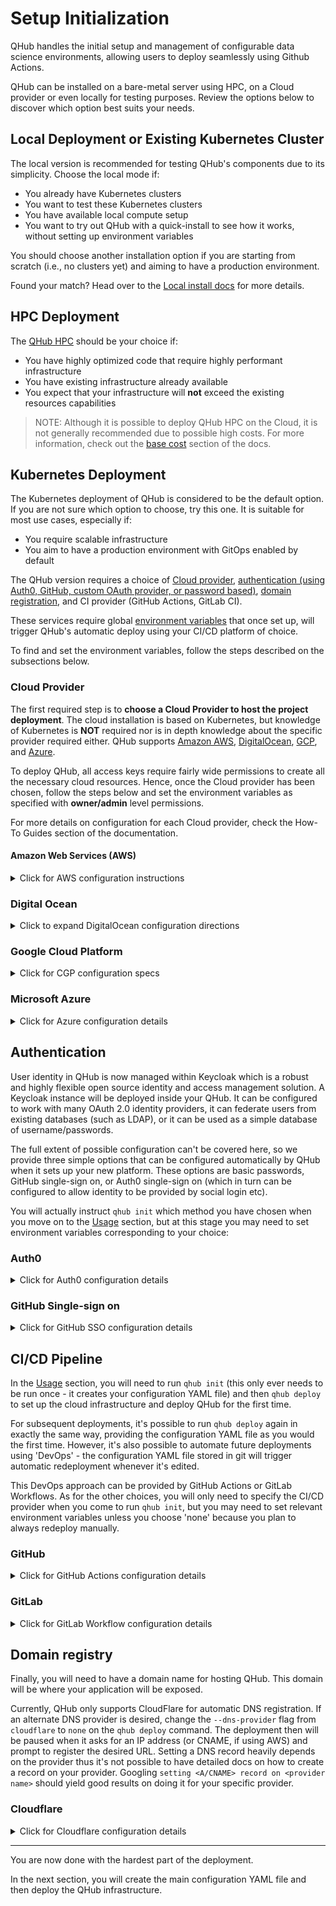 # Setup Initialization

QHub handles the initial setup and management of configurable data science environments, allowing users to deploy seamlessly using Github Actions.

QHub can be installed on a bare-metal server using HPC, on a Cloud provider or even locally for testing purposes. Review the options below to discover which option best suits your
needs.

## Local Deployment or Existing Kubernetes Cluster

The local version is recommended for testing QHub's components due to its simplicity. Choose the local mode if:

- You already have Kubernetes clusters
- You want to test these Kubernetes clusters
- You have available local compute setup
- You want to try out QHub with a quick-install to see how it works, without setting up environment variables

You should choose another installation option if you are starting from scratch (i.e., no clusters yet) and aiming to have a production environment.

Found your match? Head over to the [Local install docs](../dev_guide/testing.md#local-testing) for more details.

## HPC Deployment

The [QHub HPC](https://hpc.qhub.dev/en/latest/) should be your choice if:

- You have highly optimized code that require highly performant infrastructure
- You have existing infrastructure already available
- You expect that your infrastructure will **not** exceed the existing resources capabilities

> NOTE: Although it is possible to deploy QHub HPC on the Cloud, it is not generally recommended due to possible high costs. For more information, check out the
> [base cost](../admin_guide/cost.md) section of the docs.

## Kubernetes Deployment

The Kubernetes deployment of QHub is considered to be the default option. If you are not sure which option to choose, try this one. It is suitable for most use cases, especially
if:

- You require scalable infrastructure
- You aim to have a production environment with GitOps enabled by default

The QHub version requires a choice of [Cloud provider](#cloud-provider), [authentication (using Auth0, GitHub, custom OAuth provider, or password based)](#authentication),
[domain registration](#domain-registry), and CI provider (GitHub Actions, GitLab CI).

These services require global [environment variables](https://linuxize.com/post/how-to-set-and-list-environment-variables-in-linux/) that once set up, will trigger QHub's automatic
deploy using your CI/CD platform of choice.

To find and set the environment variables, follow the steps described on the subsections below.

### Cloud Provider

The first required step is to **choose a Cloud Provider to host the project deployment**. The cloud installation is based on Kubernetes, but knowledge of Kubernetes is **NOT**
required nor is in depth knowledge about the specific provider required either. QHub supports [Amazon AWS](#amazon-web-services-aws), [DigitalOcean](#digital-ocean),
[GCP](#google-cloud-platform), and [Azure](#microsoft-azure).

To deploy QHub, all access keys require fairly wide permissions to create all the necessary cloud resources. Hence, once the Cloud provider has been chosen, follow the steps below
and set the environment variables as specified with **owner/admin** level permissions.

For more details on configuration for each Cloud provider, check the How-To Guides section of the documentation.

#### Amazon Web Services (AWS)

<details><summary>Click for AWS configuration instructions </summary>

Please see these instructions for [creating an IAM role](https://docs.aws.amazon.com/IAM/latest/UserGuide/id_roles_create.html) with administrator permissions. Upon generation, the
IAM role will provide a public **access key ID** and a **secret key** which will need to be added to the environment variables.

To define the environment variables paste the commands below with your respective keys. The default region generated by `qhub init aws ...` will be `us-west-2`

```shell
export AWS_ACCESS_KEY_ID="HAKUNAMATATA"
export AWS_SECRET_ACCESS_KEY="iNtheJUng1etheMightyJUNgleTHEl10N51eEpsT0n1ghy;"
export AWS_DEFAULT_REGION="us-west-2"
```

</details>

### Digital Ocean

<details><summary>Click to expand DigitalOcean configuration directions </summary>

Please see these instructions for [creating a Digital Ocean token](https://www.digitalocean.com/docs/apis-clis/api/create-personal-access-token/). In addition to a `token`, a
`spaces key` (similar to AWS S3) credentials are also required. Follow the instructions on the
[official docs](https://www.digitalocean.com/community/tutorials/how-to-create-a-digitalocean-space-and-api-key) for more information.

> Note: DigitalOcean's permissions model isn't as fine-grained as the other supported Cloud providers.

Set the required environment variables as specified below:

```shell
export DIGITALOCEAN_TOKEN=""          # API token required to generate resources
export SPACES_ACCESS_KEY_ID=""        # public access key for access spaces
export SPACES_SECRET_ACCESS_KEY=""    # the private key for access spaces
export AWS_ACCESS_KEY_ID=""           # set this variable with the same value as `SPACES_ACCESS_KEY_ID`
export AWS_SECRET_ACCESS_KEY=""       # set this variable identical to `SPACES_SECRET_ACCESS_KEY`
```

</details>

### Google Cloud Platform

<details><summary>Click for CGP configuration specs </summary>

Follow [these detailed instructions](https://cloud.google.com/iam/docs/creating-managing-service-accounts) to create a Google Service Account with **owner level** permissions.
Then, follow the steps described on the official [GCP docs](https://cloud.google.com/iam/docs/creating-managing-service-account-keys#iam-service-account-keys-create-console) to
create and download a JSON credentials file. Store this credentials file in a well known location and make sure to set yourself exclusive permissions.

You can change the file permissions by running the command `chmod 600 <filename>` on your terminal.

In this case the environment variables will be such as follows:

```shell
export GOOGLE_CREDENTIALS="path/to/JSON/file/with/credentials"
export PROJECT_ID="projectIDName"
```

> NOTE: the [`PROJECT_ID` variable](https://cloud.google.com/resource-manager/docs/creating-managing-projects) can be found at the Google Console homepage, under `Project info`.

</details>

### Microsoft Azure

<details><summary>Click for Azure configuration details </summary>

Follow
[these instructions](https://registry.terraform.io/providers/hashicorp/azurerm/latest/docs/guides/service_principal_client_secret#creating-a-service-principal-in-the-azure-portal)
to create a Service Principal in the Azure Portal. After completing the steps described on the link, set the following environment variables such as below:

```shell
export ARM_CLIENT_ID=""           # application (client) ID
export ARM_CLIENT_SECRET=""       # client's secret
export ARM_SUBSCRIPTION_ID=""     # value available at the `Subscription` section under the `Overview` tab
export ARM_TENANT_ID=""           # field available under `Azure Active Directories` > `Properties` > `Tenant ID`
```

> NOTE 1: Having trouble finding your Subscription ID?
> [Azure's official docs](https://docs.microsoft.com/en-us/azure/media-services/latest/how-to-set-azure-subscription?tabs=portal) might help.

> NOTE 2: [Tenant ID](https://docs.microsoft.com/en-us/azure/active-directory/fundamentals/active-directory-how-to-find-tenant) values can be also found using PowerShell and CLI.

</details>

## Authentication

User identity in QHub is now managed within Keycloak which is a robust and highly flexible open source identity and access management solution. A Keycloak instance will be deployed
inside your QHub. It can be configured to work with many OAuth 2.0 identity providers, it can federate users from existing databases (such as LDAP), or it can be used as a simple
database of username/passwords.

The full extent of possible configuration can't be covered here, so we provide three simple options that can be configured automatically by QHub when it sets up your new platform.
These options are basic passwords, GitHub single-sign on, or Auth0 single-sign on (which in turn can be configured to allow identity to be provided by social login etc).

You will actually instruct `qhub init` which method you have chosen when you move on to the [Usage](usage.md) section, but at this stage you may need to set environment variables
corresponding to your choice:

### Auth0

<details><summary>Click for Auth0 configuration details </summary>

Auth0 is a great choice to enable flexible authentication via multiple providers. To create the necessary access tokens you will need to have an [Auth0](https://auth0.com/) account
and be logged in. [Directions for creating an Auth0 application](https://auth0.com/docs/applications/set-up-an-application/register-machine-to-machine-applications).

- Click on the `Applications` button on the left
- Select `Create Application` > `Machine to Machine Applications` > `Auth0 Management API` from the dropdown menu
- Next, click `All` next to `Select all` and click `Authorize`
- Set the variable `AUTH0_CLIENT_ID` equal to the `Client ID` string, and do the same for the `Client secret` by running the command below.

With the application created set the following environment variables:

- `AUTH0_CLIENT_ID`: client ID of Auth0 machine-to-machine application found at top of the newly created application page
- `AUTH0_CLIENT_SECRET`: secret ID of Auth0 machine-to-machine application found in the `Settings` tab of the newly created application
- `AUTH0_DOMAIN`: The `Tenant Name` which can be found in the general account settings on the left hand side of the page appended with `.auth0.com`, for example:

```bash
export AUTH_DOMAIN="qhub-test.auth0.com" # in case the Tenant Name was called 'qhub-test'
```

</details>

### GitHub Single-sign on

<details><summary>Click for GitHub SSO configuration details </summary>

To use GitHub as a single-sign on provider, you will need to create a new OAuth 2.0 app.

No environment variables are needed for this - you will be given the relevant information and prompted for various inputs during the next stage, when you run
[`qhub init`](./usage.md) if you provide the flag `--auth-provider github`. This will be covered when you reach that point in this documentation.

</details>

## CI/CD Pipeline

In the [Usage](usage.md) section, you will need to run `qhub init` (this only ever needs to be run once - it creates your configuration YAML file) and then `qhub deploy` to set up
the cloud infrastructure and deploy QHub for the first time.

For subsequent deployments, it's possible to run `qhub deploy` again in exactly the same way, providing the configuration YAML file as you would the first time. However, it's also
possible to automate future deployments using 'DevOps' - the configuration YAML file stored in git will trigger automatic redeployment whenever it's edited.

This DevOps approach can be provided by GitHub Actions or GitLab Workflows. As for the other choices, you will only need to specify the CI/CD provider when you come to run
`qhub init`, but you may need to set relevant environment variables unless you choose 'none' because you plan to always redeploy manually.

### GitHub

<details><summary>Click for GitHub Actions configuration details </summary>

QHub uses GitHub Actions to enable [Infrastructure as Code](https://en.wikipedia.org/wiki/Infrastructure_as_code) and trigger the CI/CD checks on the configuration file that
automatically generates the deployment modules for the infrastructure. To do that, it will be necessary to set the GitHub username and token as environment variables. First create
a github personal access token via [these instructions](https://docs.github.com/en/github/authenticating-to-github/creating-a-personal-access-token). The token needs permissions to
create a repo and create secrets on the repo. At the moment we don't have the permissions well scoped out so to be on the safe side enable all permissions.

- `GITHUB_USERNAME`: GitHub username
- `GITHUB_TOKEN`: GitHub-generated token

</details>

### GitLab

<details><summary>Click for GitLab Workflow configuration details </summary>

If you want to use GitLab CI to automatically deploy changes to your configuration, then no extra environment variables are needed for this.

All git repo and CI setup on GitLab will need to be done manually. At the next stage, when you run [`qhub init`](./usage.md) please provide the flag `--ci-provider gitlab-ci`.

After initial deploy, the documentation should tell you when to commit your configuration files into your GitLab repo. There should be your `qhub-config.yaml` file as well as a
generated file called `.gitlab-ci.yml`. You will need to manually set environment variables for your cloud provider as secrets in your GitLab CI for the repo.

</details>

## Domain registry

Finally, you will need to have a domain name for hosting QHub. This domain will be where your application will be exposed.

Currently, QHub only supports CloudFlare for automatic DNS registration. If an alternate DNS provider is desired, change the `--dns-provider` flag from `cloudflare` to `none` on
the `qhub deploy` command. The deployment then will be paused when it asks for an IP address (or CNAME, if using AWS) and prompt to register the desired URL. Setting a DNS record
heavily depends on the provider thus it's not possible to have detailed docs on how to create a record on your provider. Googling `setting <A/CNAME> record on <provider name>`
should yield good results on doing it for your specific provider.

### Cloudflare

<details><summary>Click for Cloudflare configuration details </summary>

QHub supports Cloudflare as a DNS provider. If you choose to use Cloudflare, first create an account, then there are two possible following options:

1. You can register your application domain name on it, using the
   [Cloudflare nameserver](https://support.cloudflare.com/hc/en-us/articles/205195708-Changing-your-domain-nameservers-to-Cloudflare) (recommended).
2. You can outright buy a new domain with Cloudflare (this action isn't particularly recommended).

To generate a token [follow these steps](https://developers.cloudflare.com/api/tokens/create):

- Under `Profile`, select the `API Tokens` menu and click on `Create API Token`.
- On `Edit zone DNS` click on `Use Template`. ![screenshot Cloudflare edit Zone DNS](../images/cloudflare_auth_1.png)
- Configure `Permissions` such as the image below: ![screenshot Cloudflare Permissions edit](../images/cloudflare_permissions_2.1.1.png)
- On `Account Resources` set the configuration to include your desired account ![screenshot Cloudflare account resources](../images/cloudflare_account_resources_scr.png)
- On `Zone Resources` set it to `Include | Specific zone` and your domain name ![screenshot Cloudflare account resources](../images/cloudflare_zone_resources.png)
- Click continue to summary ![screenshot Cloudflare summary](../images/cloudflare_summary.png)
- Click on the `Create Token` button and set the token generated as an environment variable on your machine.

Finally, set the environment variable such as:

```shell
 export CLOUDFLARE_TOKEN="cloudflaretokenvalue"
```

</details>

______________________________________________________________________

You are now done with the hardest part of the deployment.

In the next section, you will create the main configuration YAML file and then deploy the QHub infrastructure.
